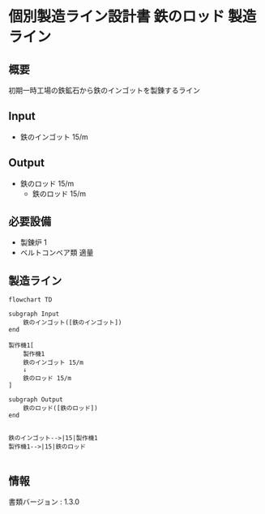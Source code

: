 # 個別製造ライン設計書 鉄のロッド 製造ライン

## 概要
初期一時工場の鉄鉱石から鉄のインゴットを製錬するライン

## Input
- 鉄のインゴット 15/m

## Output
- 鉄のロッド 15/m
    - 鉄のロッド 15/m

## 必要設備
- 製錬炉 1
- ベルトコンベア類 適量


## 製造ライン
```mermaid
flowchart TD

subgraph Input
    鉄のインゴット([鉄のインゴット])
end

製作機1[
    製作機1
    鉄のインゴット 15/m
    ↓
    鉄のロッド 15/m
]

subgraph Output
    鉄のロッド([鉄のロッド])
end


鉄のインゴット-->|15|製作機1
製作機1-->|15|鉄のロッド


```

## 情報
書類バージョン : 1.3.0
